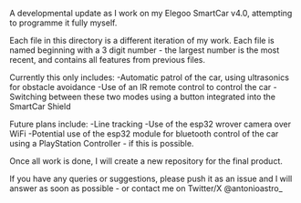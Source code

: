 A developmental update as I work on my Elegoo SmartCar v4.0, attempting to programme it fully myself. 

Each file in this directory is a different iteration of my work. Each file is named beginning with a 3 digit number - the largest number is the most recent, and contains all features from previous files.

Currently this only includes:
-Automatic patrol of the car, using ultrasonics for obstacle avoidance
-Use of an IR remote control to control the car
-Switching between these two modes using a button integrated into the SmartCar Shield

Future plans include:
-Line tracking
-Use of the esp32 wrover camera over WiFi
-Potential use of the esp32 module for bluetooth control of the car using a PlayStation Controller - if this is possible.

Once all work is done, I will create a new repository for the final product.

If you have any queries or suggestions, please push it as an issue and I will answer as soon as possible - or contact me on Twitter/X @antonioastro_
